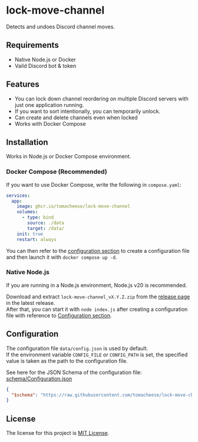 # lock-move-channel

Detects and undoes Discord channel moves.

## Requirements

- Native Node.js or Docker
- Vaild Discord bot & token

## Features

- You can lock down channel reordering on multiple Discord servers with just one application running.
- If you want to sort intentionally, you can temporarily unlock.
- Can create and delete channels even when locked
- Works with Docker Compose

## Installation

Works in Node.js or Docker Compose environment.

### Docker Compose (Recommended)

If you want to use Docker Compose, write the following in `compose.yaml`:

```yaml
services:
  app:
    image: ghcr.io/tomacheese/lock-move-channel
    volumes:
      - type: bind
        source: ./data
        target: /data/
    init: true
    restart: always
```

You can then refer to the [configuration section](#configuration) to create a configuration file and then launch it with `docker compose up -d`.

### Native Node.js

If you are running in a Node.js environment, Node.js v20 is recommended.

Download and extract `lock-move-channel_vX.Y.Z.zip` from the [release page](https://github.com/tomacheese/lock-move-channel/releases) in the latest release.  
After that, you can start it with `node index.js` after creating a configuration file with reference to [Configuration section](#configuration).

## Configuration

The configuration file `data/config.json` is used by default.  
If the environment variable `CONFIG_FILE` or `CONFIG_PATH` is set, the specified value is taken as the path to the configuration file.

See here for the JSON Schema of the configuration file: [schema/Configuration.json](schema/Configuration.json)

```json
{
  "$schema": "https://raw.githubusercontent.com/tomacheese/lock-move-channel/master/schema/Configuration.json"
}
```

## License

The license for this project is [MIT License](LICENSE).

